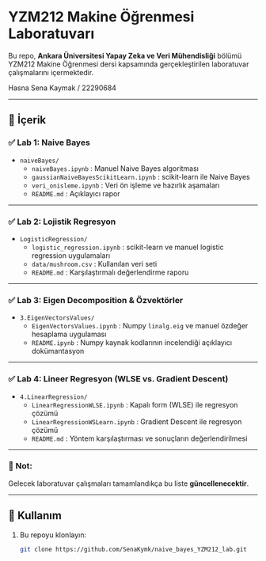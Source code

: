 #  YZM212 Makine Öğrenmesi Laboratuvarı

Bu repo, **Ankara Üniversitesi Yapay Zeka ve Veri Mühendisliği** bölümü YZM212 Makine Öğrenmesi dersi kapsamında gerçekleştirilen laboratuvar çalışmalarını içermektedir.

Hasna Sena Kaymak / 22290684

---

## 📁 İçerik

### ✅ Lab 1: Naive Bayes
- `naiveBayes/`
  - `naiveBayes.ipynb` : Manuel Naive Bayes algoritması
  - `gaussianNaiveBayesScikitLearn.ipynb` : scikit-learn ile Naive Bayes
  - `veri_onisleme.ipynb` : Veri ön işleme ve hazırlık aşamaları
  - `README.md` : Açıklayıcı rapor

---

### ✅ Lab 2: Lojistik Regresyon
- `LogisticRegression/`
  - `logistic_regression.ipynb` : scikit-learn ve manuel logistic regression uygulamaları
  - `data/mushroom.csv` : Kullanılan veri seti
  - `README.md` : Karşılaştırmalı değerlendirme raporu

---

### ✅ Lab 3: Eigen Decomposition & Özvektörler
- `3.EigenVectorsValues/`
  - `EigenVectorsValues.ipynb` : Numpy `linalg.eig` ve manuel özdeğer hesaplama uygulaması
  - `README.ipynb` : Numpy kaynak kodlarının incelendiği açıklayıcı dokümantasyon

---

### ✅ Lab 4: Lineer Regresyon (WLSE vs. Gradient Descent)
- `4.LinearRegression/`
  - `LinearRegressionWLSE.ipynb` : Kapalı form (WLSE) ile regresyon çözümü
  - `LinearRegressionWSLearn.ipynb` : Gradient Descent ile regresyon çözümü
  - `README.md` : Yöntem karşılaştırması ve sonuçların değerlendirilmesi

---

### 📝 Not:
Gelecek laboratuvar çalışmaları tamamlandıkça bu liste **güncellenecektir**.

---

## 🚀 Kullanım

1. Bu repoyu klonlayın:

   ```bash
   git clone https://github.com/SenaKymk/naive_bayes_YZM212_lab.git


